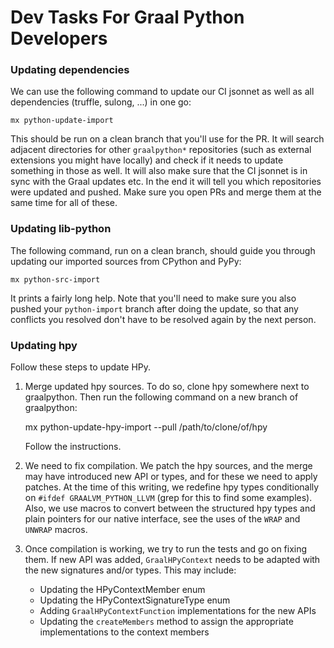 # Dev Tasks For Graal Python Developers

### Updating dependencies

We can use the following command to update our CI jsonnet as well as all
dependencies (truffle, sulong, ...) in one go:

    mx python-update-import

This should be run on a clean branch that you'll use for the PR. It will search
adjacent directories for other `graalpython*` repositories (such as external
extensions you might have locally) and check if it needs to update something in
those as well. It will also make sure that the CI jsonnet is in sync with the
Graal updates etc. In the end it will tell you which repositories were updated
and pushed. Make sure you open PRs and merge them at the same time for all of
these.

### Updating lib-python

The following command, run on a clean branch, should guide you through updating
our imported sources from CPython and PyPy:

    mx python-src-import

It prints a fairly long help. Note that you'll need to make sure you also pushed
your `python-import` branch after doing the update, so that any conflicts you
resolved don't have to be resolved again by the next person.

### Updating hpy

Follow these steps to update HPy.


  1. Merge updated hpy sources. To do so, clone hpy somewhere next to
     graalpython. Then run the following command on a new branch of graalpython:

        mx python-update-hpy-import --pull /path/to/clone/of/hpy

     Follow the instructions.
  2. We need to fix compilation. We patch the hpy sources, and the merge may
     have introduced new API or types, and for these we need to apply
     patches. At the time of this writing, we redefine hpy types conditionally
     on `#ifdef GRAALVM_PYTHON_LLVM` (grep for this to find some
     examples). Also, we use macros to convert between the structured hpy types
     and plain pointers for our native interface, see the uses of the `WRAP` and
     `UNWRAP` macros.
  3. Once compilation is working, we try to run the tests and go on fixing
     them. If new API was added, `GraalHPyContext` needs to be adapted with the
     new signatures and/or types. This may include:

      - Updating the HPyContextMember enum
      - Updating the HPyContextSignatureType enum
      - Adding `GraalHPyContextFunction` implementations for the new APIs
      - Updating the `createMembers` method to assign the appropriate
        implementations to the context members

